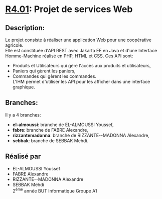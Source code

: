 # <ins>R4.01</ins>: Projet de services Web

## Description:

Le projet consiste à réaliser une application Web pour une coopérative agricole.<br>
Elle est constituée d'API REST avec Jakarta EE en Java et d'une Interface Homme-Machine réalisé en PHP, HTML et CSS.
Ces API sont:
- Produits et Utilisateurs qui gère l'accès aux produits et utilisateurs,
- Paniers qui gèrent les paniers,
- Commandes qui gèrent les commandes.<br>
L'IHM permet d'utiliser les API pour les afficher dans une interface graphique.

## Branches:

Il y a 4 branches:
- **el-almoussi**: branche de EL-ALMOUSSI Youssef,
-  **fabre**: branche de FABRE Alexandre,
-  **rizzantemadonna**: branche de RIZZANTE--MADONNA Alexandre,
-  **sebbak**: branche de SEBBAK Mehdi.


## Réalisé par
- EL-ALMOUSSI Youssef
- FABRE Alexandre
- RIZZANTE--MADONNA Alexandre
- SEBBAK Mehdi 
<br>2<sup>ème</sup> année BUT Informatique Groupe A1
